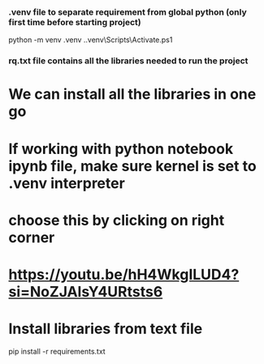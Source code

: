 ### .venv file to separate requirement from global python (only first time before starting project)

python -m venv .venv
.\.venv\Scripts\Activate.ps1

### rq.txt file contains all the libraries needed to run the project
# We can install all the libraries in one go

# If working with python notebook ipynb file, make sure kernel is set to .venv interpreter
# choose this by clicking on right corner

# https://youtu.be/hH4WkgILUD4?si=NoZJAlsY4URtsts6


# Install libraries from text file
pip install -r requirements.txt



